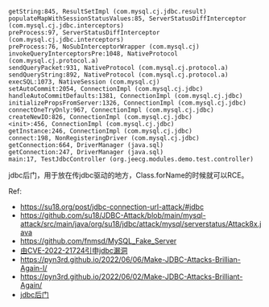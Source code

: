
```
getString:845, ResultSetImpl (com.mysql.cj.jdbc.result)
populateMapWithSessionStatusValues:85, ServerStatusDiffInterceptor (com.mysql.cj.jdbc.interceptors)
preProcess:97, ServerStatusDiffInterceptor (com.mysql.cj.jdbc.interceptors)
preProcess:76, NoSubInterceptorWrapper (com.mysql.cj)
invokeQueryInterceptorsPre:1048, NativeProtocol (com.mysql.cj.protocol.a)
sendQueryPacket:931, NativeProtocol (com.mysql.cj.protocol.a)
sendQueryString:892, NativeProtocol (com.mysql.cj.protocol.a)
execSQL:1073, NativeSession (com.mysql.cj)
setAutoCommit:2054, ConnectionImpl (com.mysql.cj.jdbc)
handleAutoCommitDefaults:1381, ConnectionImpl (com.mysql.cj.jdbc)
initializePropsFromServer:1326, ConnectionImpl (com.mysql.cj.jdbc)
connectOneTryOnly:967, ConnectionImpl (com.mysql.cj.jdbc)
createNewIO:826, ConnectionImpl (com.mysql.cj.jdbc)
<init>:456, ConnectionImpl (com.mysql.cj.jdbc)
getInstance:246, ConnectionImpl (com.mysql.cj.jdbc)
connect:198, NonRegisteringDriver (com.mysql.cj.jdbc)
getConnection:664, DriverManager (java.sql)
getConnection:247, DriverManager (java.sql)
main:17, TestJdbcController (org.jeecg.modules.demo.test.controller)
```

jdbc后门，用于放在传jdbc驱动的地方，Class.forName的时候就可以RCE。

Ref:
- https://su18.org/post/jdbc-connection-url-attack/#jdbc
- https://github.com/su18/JDBC-Attack/blob/main/mysql-attack/src/main/java/org/su18/jdbc/attack/mysql/serverstatus/Attack8x.java
- https://github.com/fnmsd/MySQL_Fake_Server
- [由CVE-2022-21724引申jdbc漏洞](https://mp.weixin.qq.com/s/pYWbpyW8DHXGvqsJurbc6A)
- https://pyn3rd.github.io/2022/06/06/Make-JDBC-Attacks-Brillian-Again-I/
- https://pyn3rd.github.io/2022/06/02/Make-JDBC-Attacks-Brilliant-Again/
- [jdbc后门](https://github.com/airman604/jdbc-backdoor)
